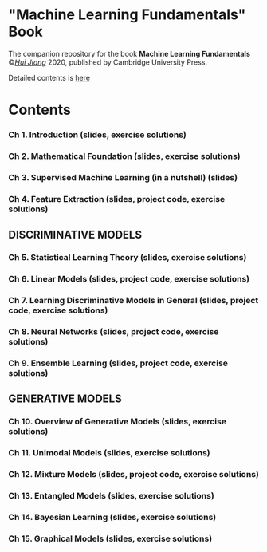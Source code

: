 # "Machine Learning Fundamentals" Book
The companion repository for the book **Machine Learning Fundamentals** ©[*Hui Jiang*](https://wiki.eecs.yorku.ca/user/hj/) 2020, published by Cambridge University Press.

Detailed  contents is [here](materials/DetailedContents.pdf)
# Contents

### Ch 1. Introduction    (slides, exercise solutions)
### Ch 2. Mathematical Foundation  (slides, exercise solutions)
### Ch 3. Supervised Machine Learning (in a nutshell) (slides)
### Ch 4.  Feature Extraction (slides, project code, exercise solutions)

## DISCRIMINATIVE MODELS

### Ch 5. Statistical Learning Theory (slides, exercise solutions)
### Ch 6. Linear Models (slides, project code, exercise solutions)
### Ch 7. Learning Discriminative Models in General (slides, project code, exercise solutions)
### Ch 8. Neural Networks (slides, project code, exercise solutions)
### Ch 9. Ensemble Learning (slides, project code, exercise solutions)

## GENERATIVE MODELS

### Ch 10. Overview of Generative Models (slides, exercise solutions)
### Ch 11. Unimodal Models (slides, exercise solutions)
### Ch 12. Mixture Models (slides, project code, exercise solutions)
### Ch 13. Entangled Models (slides, exercise solutions)
### Ch 14. Bayesian Learning (slides, exercise solutions)
### Ch 15. Graphical Models (slides, exercise solutions)